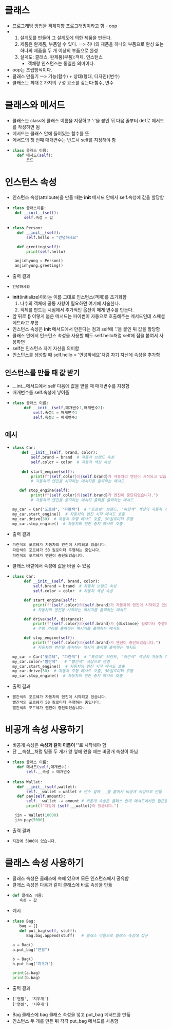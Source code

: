 # 클래스
 * 프로그래밍 방법을 객체지향 프로그래밍이라고 함 - oop
 * 1. 설계도를 만들어 그 설계도에 의한 제품을 만든다.
   2. 제품은 완제품, 부품일 수 있다. ㅡ> 하나의 제품을 하나의 부품으로 완성 또는 하나의 제품을 두 개 이상의 부품으로 완성
   3. 설계도: 클래스, 완제품(부품):객체, 인스턴스
      * 객채랑 인스턴스는 동일한 의미이다.
 * oop는 조립방식이다.
 * 클래스 만들기 ㅡ> 기능(함수) + 상태(형태, 디자인)(변수)
 * 클래스는 최대 2 가지의 구성 요소를 갖는다:함수, 변수

# 클래스와 메서드
* 클래스는 class에 클래스 이름을 지정하고 ':'을 붙인 뒤 다음 줄부터 def로 메서드를 작성하면 됨
* 메서드는 클래스 안에 들어있는 함수를 뜻
* 메서드의 첫 번째 매개변수는 반드시 self를 지정해야 함
* ```python
  class 클래스 이름:
    def 메서드(self):
        코드
  ```

# 인스턴스 속성
* 인스턴스 속성(attribute)을 만들 때는 __init__ 메서드 안에서 self.속성에 값을 할당함
*  ```python
   class 클래스이름:
    def __init__(self):
        self.속성 = 값
   ```
* ```python
  class Person:  
    def __init__(self):
        self.hello = "안녕하세요"

    def greeting(self):
        print(self.hello)

   anjinhyung = Person()
   anjinhyung.greeting()
  ```
* 출력 결과
* ```
  안녕하세요
  ```
* __init__(initialize)이라는 이름 그대로 인스턴스(객체)를 초기화함
     1. 다수의 객체에 공통 사항이 필요하면 여기에 서술한다.
     2. 객체를 만드는 시점에서 추가적인 옵션이 매게 변수를 만든다.
* 앞 뒤로 __()__ 이렇게 붙은 메서드는 파이썬이 자동으로 호출해주는 메서드인데 스페셜 메드라고 부름
* 인스턴스 속성은 __init__ 메서드에서 만든다는 점과 self에 '.'을 붙인 뒤 값을 할당함
* 클래스 안에서 인스턴스 속성을 사용할 때도 self.hello처럼 self에 점을 붙여서 사용하면
* self는 인스턴스 자기 자신을 의미함
* 인스턴스를 생성할 때 self.hello = '안녕하세요'처럼 자기 자신에 속성을 추가함
## 인스턴스를 만들 때 값 받기
   * __int__메서드에서 self 다음에 값을 받을 때 매개변수를 지정함
   * 매개변수를 self.속성에 넣어줌
   * ```python
     class 클래스 이름:
          def __init__(self,매개변수1,매개변수2):
              self.속성1 = 매개변수1
              self.속성2 = 매개변수2
     ```
   ## 예시
   * ```python
     class Car:
         def __init__(self, brand, color):
             self.brand = brand  # 자동차 브랜드 속성
             self.color = color  # 자동차 색상 속성
  
         def start_engine(self):
             print(f"{self.color}의{self.brand}가 자동차의 엔진이 시작되고 있습니다.")
             # 자동차의 엔진을 시작하는 메시지를 출력하는 메서드

        def stop_engine(self):
             print(f"{self.color}의{self.brand}가 엔진이 중단되었습니다.")
             # 자동차의 엔진을 중지하는 메시지 출력를 출력하는 메서드
     
     my_car = Car("포르쉐", "파란색")  # "포르쉐" 브랜드, "파란색" 색상의 자동차 객체 생성
     my_car.start_engine()  # 자동차의 엔진 시작 메서드 호출
     my_car.drive(50)  # 자동차 주행 메서드 호출, 50킬로미터 주행
     my_car.stop_engine()  # 자동차의 엔진 중지 메서드 호출
     ```
  * 출력 결과
  * ```
    파란색의 포르쉐가 자동차의 엔진이 시작되고 있습니다.
    파란색의 포르쉐가 50 킬로미터 주행하는 중입니다.
    파란색의 포르쉐가 엔진이 중단되었습니다.
    ```
   * 클래스 바깥에서 속성에 값을 바꿀 수 있음
   * ```python
     class Car:
          def __init__(self, brand, color):
              self.brand = brand  # 자동차 브랜드 속성
              self.color = color  # 자동차 색상 속성

          def start_engine(self):
              print(f"{self.color}의{self.brand}가 자동차의 엔진이 시작되고 있습니다.")
              # 자동차의 엔진을 시작하는 메시지를 출력하는 메서드

          def drive(self, distance):
              print(f"{self.color}의{self.brand}가 {distance} 킬로미터 주행하는 중입니다.")
              # 주행 거리를 출력하는 메시지를 출력하는 메서드

          def stop_engine(self):
              print(f"{self.color}의{self.brand}가 엔진이 중단되었습니다.")
              # 자동차의 엔진을 중지하는 메시지 출력를 출력하는 메서드

     my_car = Car("포르쉐", "파란색")  # "포르쉐" 브랜드, "파란색" 색상의 자동차 객체 생성
     my_car.color="빨간색"   # "빨간색" 색상으로 변경
     my_car.start_engine()  # 자동차의 엔진 시작 메서드 호출
     my_car.drive(50)  # 자동차 주행 메서드 호출, 50킬로미터 주행
     my_car.stop_engine()  # 자동차의 엔진 중지 메서드 호출
     ```

   * 출력 결과
   * ```
     빨간색의 포르쉐가 자동차의 엔진이 시작되고 있습니다.
     빨간색의 포르쉐가 50 킬로미터 주행하는 중입니다.
     빨간색의 포르쉐가 엔진이 중단되었습니다.
     ```

# 비공개 속성 사용하기
* 비공개 속성은 __속성과 같이 이름이 '__'로 시작해야 함
* 단 __속성__처럼 밑줄 두 개가 양 옆에 왔을 때는 비공개 속성이 아님
* ```python
  class 클래스 이름:
    def 메서드(self,매개변수):
        self.__속성 = 매개변수
  ```
* ```python
  class Wallet:
    def __init__(self,wallet):
        self.__wallet = wallet # 변수 앞에 __를 붙여서 비공개 속성으로 만듦
    def pay(self,amount):
        self.__wallet -= amount # 비공개 속성은 클래스 안의 메서드에서만 접근할 수 있음
        print(f"지갑에 {self.__wallet}이 있습니다.")

   jin = Wallet(10000)
   jin.pay(5000)
  ```
* 출력 결과
* ```
  지갑에 5000이 있습니다.
  ```
# 클래스 속성 사용하기
* 클래스 속성은 클래스에 속해 있으며 모든 인스턴스에서 공유함 
* 클래스 속성은 다음과 같이 클래스에 바로 속성을 만듦
* ```python
  def 클래스 이름:
     속성 = 값
  ```
* 예시
* ```python
  class Bag:
     bag = []
     def put_bag(self, stuff):
        Bag.bag.append(stuff)   # 클래스 이름으로 클래스 속성에 접근
  
  a = Bag()
  a.put_bag("연필")

  b = Bag()
  b.put_bag("지우개")

  print(a.bag)
  print(b.bag)
  ```
* 출력 결과
* ```
  ['연필', '지우개']
  ['연필', '지우개']
  ```
* Bag 클래스에 bag 클래스 속성을 넣고 put_bag 메서드를 만듦
* 인스턴스 두 개를 만든 뒤 각각 put_bag 메서드를 사용함

